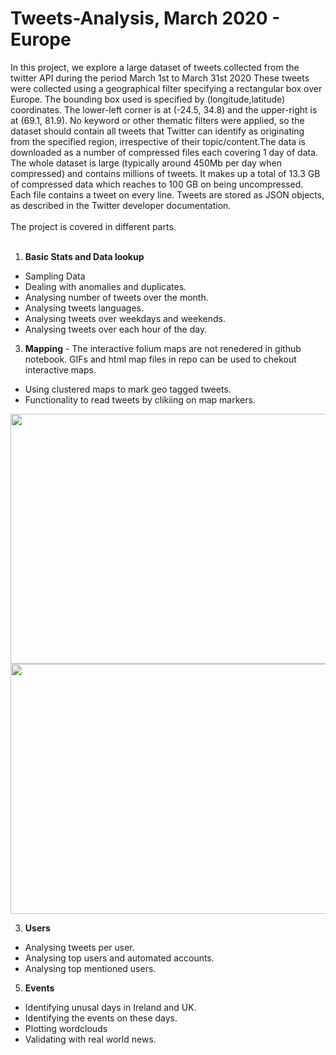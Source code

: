 # Tweets-Analysis, March 2020 - Europe

In this project, we explore a large dataset of tweets collected from the twitter API during the period March 1st to March 31st 2020 These tweets were collected using a geographical filter specifying a rectangular box over Europe. The bounding box used is specified by (longitude,latitude) coordinates. The lower-left corner is at (-24.5, 34.8) and the upper-right is at (69.1, 81.9). No keyword or other thematic filters were applied, so the dataset should contain all tweets that Twitter can identify as originating from the specified region, irrespective of their topic/content.The data is downloaded as a number of compressed files each covering 1 day of data. The whole dataset is large (typically around 450Mb per day when compressed) and contains millions of tweets. It makes up a total of 13.3 GB of compressed data which reaches to 100 GB on being uncompressed. Each file contains a tweet on every line. Tweets are stored as JSON objects, as described in the Twitter developer documentation. <br> </br>
The project is covered in different parts. <br> </br>
1. **Basic Stats and Data lookup**
  * Sampling Data
  * Dealing with anomalies and duplicates.
  * Analysing number of tweets over the month.
  * Analysing tweets languages.
  * Analysing tweets over weekdays and weekends.
  * Analysing tweets over each hour of the day.
  
3. **Mapping** - The interactive folium maps are not renedered in github notebook. GIFs and html map files in repo can be used to chekout interactive maps. 
  * Using clustered maps to mark geo tagged tweets.
  * Functionality to read tweets by clikiing on map markers.

<img src="./Gifs/all_720gif.gif" width="800" height="400" />

<img src="./Gifs/ireland_720gif.gif" width="800" height="400" />

3. **Users**
  * Analysing tweets per user.
  * Analysing top users and automated accounts.
  * Analysing top mentioned users.
  
5. **Events**
  * Identifying unusal days in Ireland and UK. 
  * Identifying the events on these days.
  * Plotting wordclouds
  * Validating with real world news.
